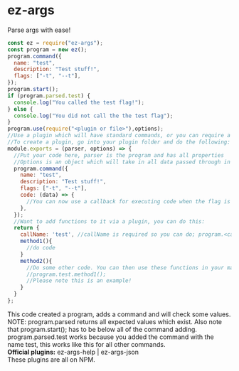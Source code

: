 # ez-args

Parse args with ease!

```js
const ez = require("ez-args");
const program = new ez();
program.command({
  name: "test",
  description: "Test stuff!",
  flags: ["-t", "--t"],
});
program.start();
if (program.parsed.test) {
  console.log("You called the test flag!");
} else {
  console.log("You did not call the the test flag");
}
program.use(require("<plugin or file>"),options);
//Use a plugin which will have standard commands, or you can require a file.
//To create a plugin, go into your plugin folder and do the following:
module.exports = (parser, options) => {
  //Put your code here, parser is the program and has all properties
  //Options is an object which will take in all data passed through in the second param when using <program>.use
  program.command({
    name: "test",
    description: "Test stuff!",
    flags: ["-t", "--t"],
    code: (data) => {
      //You can now use a callback for executing code when the flag is called
    },
  });
  //Want to add functions to it via a plugin, you can do this:
  return {
    callName: 'test', //callName is required so you can do; program.<callname>.<method>;
    method1(){
      //do code
    }
    method2(){
      //Do some other code. You can then use these functions in your main cli where you are using the module like so:
      //program.test.method1();
      //Please note this is an example!
    }
  }
};
```

This code created a program, adds a command and will check some values. NOTE: program.parsed returns all expected values which exist. Also note that program.start(); has to be below all of the command adding.<br>
program.parsed.test works because you added the command with the name test, this works like this for all other commands.<br>
**Official plugins:** ez-args-help | ez-args-json <br>
These plugins are all on NPM.
